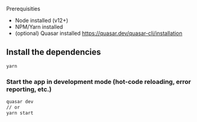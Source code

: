 Prerequisities
- Node installed (v12+)
- NPM/Yarn installed
- (optional) Quasar installed https://quasar.dev/quasar-cli/installation

## Install the dependencies
```bash
yarn
```

### Start the app in development mode (hot-code reloading, error reporting, etc.)
```bash
quasar dev
// or
yarn start
```
